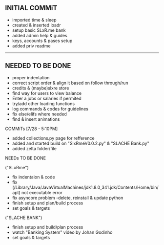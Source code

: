 
__INITIAL COMMiT__
----
- imported time & sleep
- created & inserted loadr
- setup basic SLxR.me bank
- added admin help & guides
- keys, accounts & pases setup
- added priv readme 
____


__NEEDED TO BE DONE__
----
- proper indentation
- correct script order & align it based on follow through/run
- credits & (maybe)slxre store 
- find way for users to view balance
- Enter a jobs or salaries if permited
- try/add other loading functions
- log commands & codes for guidelines
- fix else/elifs where needed
- find & insert animations




COMMiTs [7/28 - 5:10PM]
- added collections.py page for refference 
- added and started build on "SlxRmeV0.0.2.py" & "SLACHE Bank.py"
- added zelta folder/file



NEEDs TO BE DONE

("SLxRme")
- fix indentaion & code
- fix (/Library/Java/JavaVirtualMachines/jdk1.8.0_341.jdk/Contents/Home/bin/apt) not executable error
- fix asyncore problem
-delete, reinstall & update python
- finish setup and plan/build process
- set goals & targets

("SLACHE BANK")
- finish setup and build/plan process
- watch "Banking System" video by Johan Godinho
- set goals & targets